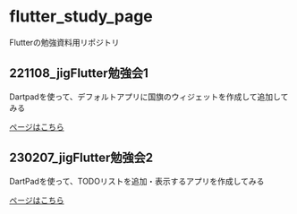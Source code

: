 # flutter_study_page
Flutterの勉強資料用リポジトリ

## 221108_jigFlutter勉強会1

Dartpadを使って、デフォルトアプリに国旗のウィジェットを作成して追加してみる

[ページはこちら](https://nabe1005.github.io/flutter_study_page/221108_national_flags/index.html)


## 230207_jigFlutter勉強会2

DartPadを使って、TODOリストを追加・表示するアプリを作成してみる

[ページはこちら](https://nabe1005.github.io/flutter_study_page/230207_todo/index.html)